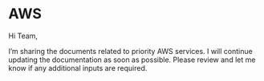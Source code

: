 # AWS

Hi Team,

I’m sharing the documents related to priority AWS services. I will continue updating the documentation as soon as possible.
Please review and let me know if any additional inputs are required.
